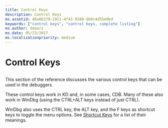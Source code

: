 ```yaml
---
title: Control Keys
description: Control Keys
ms.assetid: 48a0b379-1911-4f43-9288-db9c4d55e0bd
keywords: ["control keys", "control keys, complete listing"]
ms.author: domars
ms.date: 05/23/2017
ms.localizationpriority: medium
---
```


# Control Keys


## <span id="ddk_control_keys_dbg"></span><span id="DDK_CONTROL_KEYS_DBG"></span>


This section of the reference discusses the various control keys that can be used in the debuggers.

These control keys work in KD and, in some cases, CDB. Many of these also work in WinDbg (using the CTRL+ALT keys instead of just CTRL).

WinDbg also uses the CTRL key, the ALT key, and the F keys as shortcut keys to toggle the menu options. See [Shortcut Keys](keyboard-shortcuts.md) for a list of their meanings.

 

 





